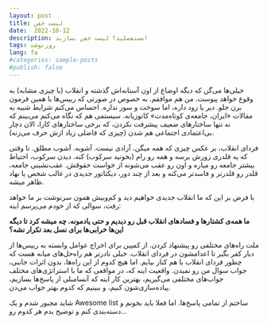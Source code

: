 ```yaml
---
layout: post
title: لیست خفن
date:  2022-10-12
description: مستعصلید؟ لیست خفن بسازید!
tags: روزنوشت
lang: fa
#categories: sample-posts
#publish: false
---
```


خیلی‌ها می‌گن که دیگه اوضاع از اون آستانه‌اش گذشته و انقلاب (یا چیزی مشابه) به وقوع خواهد پیوست. من هم موافقم. به خصوص در صورتی که رییس‌ها با همین فرمون برن جلو. دیر یا زود داره، اما سوخت و سوز نداره. احساس می‌کنم شرایط شبیه به مقالات «ایران، جامعه‌ی کوتاه‌مدت» کاتوزیانه. سیستمی هم که نگاه می‌کنم می‌بینم که نه تنها ساختارهای ضعیف پیشرفت نکردن، که برخی ساختارهای کارا، الان دچار بی‌اعتمادی اجتماعی هم شدن (چیزی که فاضلی زیاد ازش حرف می‌زنه). 

فردای انقلاب، بر عکس چیزی که همه میگن، آزادی نیست. آشوبه. آشوب مطلق. تا وقتی که یه قلدری زورش برسه و همه‌ رو رام (بخونید سرکوب) کنه. دیدن سرکوب، احتیاط بیشتر جامعه‌ رو میاره و اون رو عقب می‌شونه از خواست حقوقش. عقب‌نشینی جامعه، قلدر رو قلدرتر و فاسدتر می‌کنه و بعد از چند دور، دیکتاتور جدیدی در غالب شخص یا نهاد ظاهر میشه.

با فرض بر این که ما انقلاب جدیدی خواهیم دید و کم‌وبیش همون سرنوشت بر ما خواهد رفت، سوالی که از خودم می‌پرسم اینه:

**ما همه‌ی کشتارها و فسادهای انقلاب قبل رو دیدیم و حتی یادمونه. چه میشه کرد تا دیگه این‌ها خرابی‌ها برای نسل بعد تکرار نشه؟**


ملت راه‌های مختلفی رو پیشنهاد کردن. از کمپین برای اخراج عوامل وابسته به رییس‌ها از دیار کفر بگیر تا اعدامشون در فردای انقلاب. خیلی نادرتر هم راه‌حل‌های میانه هست که چطور فردای انقلاب با هم کنار بیایم. اما هیچ کدوم از این راه‌ها، بدون اثرات جانبی، جواب سوال من رو نمیدن. واقعیت اینه که، در مواقعی که ما با استراتژی‌های مختلف جواب‌های مختلفی می‌گیریم، بهترین کار اینه که آنسامبلی از پاسخ‌ها بسازیم، پیاده‌سازی‌شون کنیم، و ببینیم که کدوم بهتر جواب می‌دن.

شاید مجبور شدم و یک Awesome list ساختم از تمامی پاسخ‌ها. اما فعلا باید بخونم و دسته‌بندی کنم و توضیح بدم هر کدوم رو...

